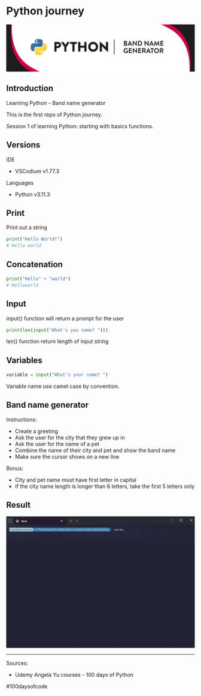 # Python journey

![banner](./__docs__/media/banner.png)

## Introduction

Learning Python - Band name generator

This is the first repo of Python journey.

Session 1 of learning Python: starting with basics functions.

## Versions

IDE
- VSCodium v1.77.3

Languages
- Python v3.11.3

## Print

Print out a string

```py
print("Hello World!") 
# Hello world
```

## Concatenation

```py
print("Hello" + "world")
# Helloworld
```

## Input

input() function will return a prompt for the user

```py
print(len(input("What's you name? ")))
```

len() function return length of input string

## Variables

```py
variable = input("What's your name? ")
```

Variable name use camel case by convention.

## Band name generator

Instructions:

- Create a greeting
- Ask the user for the city that they grew up in
- Ask the user for the name of a pet
- Combine the name of their city and pet and show the band name
- Make sure the cursor shows on a new line

Bonus:

- City and pet name must have first letter in capital
- If the city name length is longer than 6 letters, take the first 5 letters only

## Result

![gif band name](./__docs__/media/bandname.gif)

---

Sources:

- Udemy Angela Yu courses - 100 days of Python

#100daysofcode
